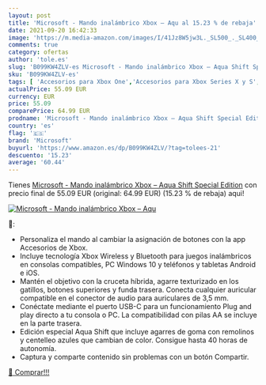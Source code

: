 ```yaml
---
layout: post
title: 'Microsoft - Mando inalámbrico Xbox – Aqu al 15.23 % de rebaja'
date: 2021-09-20 16:42:33
image: 'https://m.media-amazon.com/images/I/41Jz8W5jw3L._SL500_._SL400_.jpg'
comments: true
category: ofertas
author: 'tole.es'
slug: 'B099KW4ZLV-es Microsoft - Mando inalámbrico Xbox – Aqua Shift Special...'
sku: 'B099KW4ZLV-es'
tags: [ 'Accesorios para Xbox One','Accesorios para Xbox Series X y S','Hardware y juegos para Xbox One','Hardware y juegos para Xbox Series X y S','Mandos para Xbox One','Mandos y controles para Xbox One','Mandos y controles para Xbox Series X y S','Videojuegos','microsoft','xbox', ]
actualPrice: 55.09 EUR
currency: EUR
price: 55.09
comparePrice: 64.99 EUR
prodname: 'Microsoft - Mando inalámbrico Xbox – Aqua Shift Special Edition'
country: 'es'
flag: '🇪🇸'
brand: 'Microsoft'
buyurl: 'https://www.amazon.es/dp/B099KW4ZLV/?tag=tolees-21'
descuento: '15.23'
average: '60.44'
---
```


Tienes [Microsoft - Mando inalámbrico Xbox – Aqua Shift Special Edition](https://www.amazon.es/dp/B099KW4ZLV/?tag=tolees-21) con precio final de  55.09 EUR (original: 64.99 EUR) (15.23 %  de rebaja) aqui!

[![Microsoft - Mando inalámbrico Xbox – Aqu](https://m.media-amazon.com/images/I/41Jz8W5jw3L._SL500_._SL400_.jpg)](https://www.amazon.es/dp/B099KW4ZLV/?tag=tolees-21)

🔎:

- Personaliza el mando al cambiar la asignación de botones con la app Accesorios de Xbox.
- Incluye tecnología Xbox Wireless y Bluetooth para juegos inalámbricos en consolas compatibles, PC Windows 10 y teléfonos y tabletas Android e iOS.
- Mantén el objetivo con la cruceta híbrida, agarre texturizado en los gatillos, botones superiores y funda trasera. Conecta cualquier auricular compatible en el conector de audio para auriculares de 3,5 mm.
- Conéctate mediante el puerto USB-C para un funcionamiento Plug and play directo a tu consola o PC. La compatibilidad con pilas AA se incluye en la parte trasera.
- Edición especial Aqua Shift que incluye agarres de goma con remolinos y centelleo azules que cambian de color. Consigue hasta 40 horas de autonomía.
- Captura y comparte contenido sin problemas con un botón Compartir.

[🛒 Comprar!!!](https://www.amazon.es/dp/B099KW4ZLV/?tag=tolees-21)
